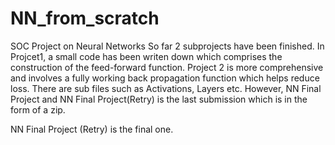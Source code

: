 # NN_from_scratch
SOC Project on Neural Networks
So far 2 subprojects have been finished. In Projcet1, a small code has been writen down which comprises the construction of the feed-forward function. Project 2 is more comprehensive and involves a fully working back propagation function which helps reduce loss. There are sub files such as Activations, Layers etc. However, NN Final Project and NN Final Project(Retry) is the last submission which is in the form of a zip.

NN Final Project (Retry) is the final one.
